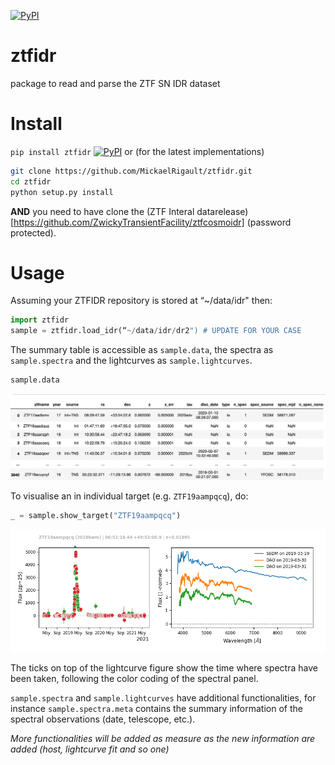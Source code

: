 [![PyPI](https://img.shields.io/pypi/v/ztfidr.svg?style=flat-square)](https://pypi.python.org/pypi/ztfidr)

# ztfidr
package to read and parse the ZTF SN IDR dataset

# Install
 `pip install ztfidr` [![PyPI](https://img.shields.io/pypi/v/ztfidr.svg?style=flat-square)](https://pypi.python.org/pypi/ztfidr)
 or (for the latest implementations)
 ```bash
 git clone https://github.com/MickaelRigault/ztfidr.git
 cd ztfidr
 python setup.py install
 ```
**AND**
you need to have clone the (ZTF Interal datarelease)[https://github.com/ZwickyTransientFacility/ztfcosmoidr] (password protected).

# Usage

Assuming your ZTFIDR repository is stored at “~/data/idr" then:
```python
import ztfidr
sample = ztfidr.load_idr(“~/data/idr/dr2") # UPDATE FOR YOUR CASE
```
The summary table is accessible as `sample.data`, the spectra as `sample.spectra` and the lightcurves as `sample.lightcurves`.
```python
sample.data
```
<p align="left">
  <img src="images/example_data.png" width="900" title="data">
</p>


To visualise an in individual target (e.g. `ZTF19aampqcq`), do:
```python
_ = sample.show_target("ZTF19aampqcq")
```
<p align="left">
  <img src="images/example_show_target.png" width="900" title="show_target">
</p>
The ticks on top of the lightcurve figure show the time where spectra have been taken, following the color coding of the spectral panel.


`sample.spectra` and `sample.lightcurves` have additional functionalities, for instance `sample.spectra.meta` contains the summary information of the spectral observations (date, telescope, etc.).


*More functionalities will be added as measure as the new information are added (host, lightcurve fit and so one)*
